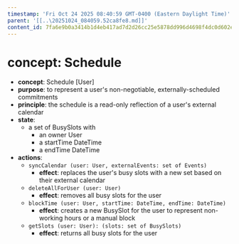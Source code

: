 ```yaml
---
timestamp: 'Fri Oct 24 2025 08:40:59 GMT-0400 (Eastern Daylight Time)'
parent: '[[..\20251024_084059.52ca8fe8.md]]'
content_id: 7fa6e9b0a3414b1d4eb417ad7d2d26cc25e5878dd996d4698f4dc0d602e962cd
---
```


# concept: Schedule

* **concept**: Schedule \[User]
* **purpose**: to represent a user's non-negotiable, externally-scheduled commitments
* **principle**: the schedule is a read-only reflection of a user's external calendar
* **state**:
  * a set of BusySlots with
    * an owner User
    * a startTime DateTime
    * a endTime DateTime
* **actions**:
  * `syncCalendar (user: User, externalEvents: set of Events)`
    * **effect**: replaces the user's busy slots with a new set based on their external calendar
  * `deleteAllForUser (user: User)`
    * **effect**: removes all busy slots for the user
  * `blockTime (user: User, startTime: DateTime, endTime: DateTime)`
    * **effect**: creates a new BusySlot for the user to represent non-working hours or a manual block
  * `getSlots (user: User): (slots: set of BusySlots)`
    * **effect**: returns all busy slots for the user
